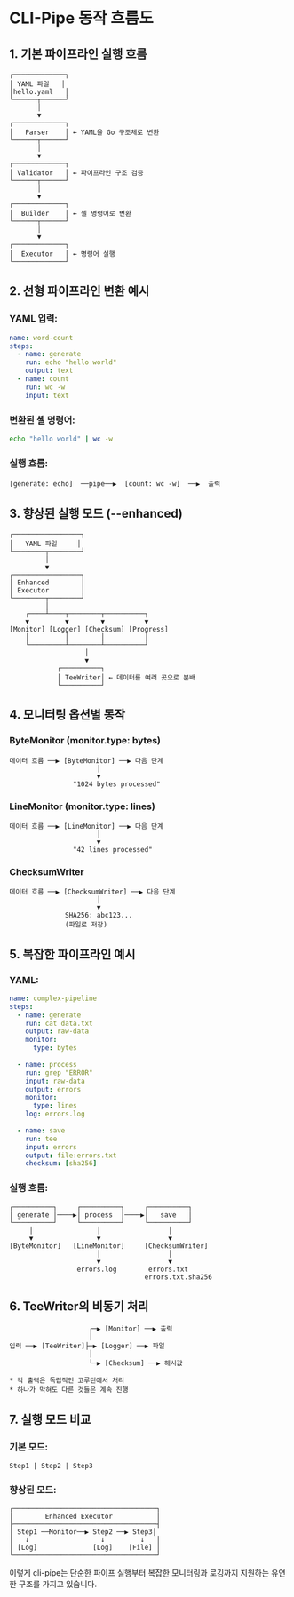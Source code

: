 # CLI-Pipe 동작 흐름도

## 1. 기본 파이프라인 실행 흐름

```
┌─────────────┐
│ YAML 파일   │
│hello.yaml   │
└──────┬──────┘
       │
       ▼
┌─────────────┐
│   Parser    │ ← YAML을 Go 구조체로 변환
└──────┬──────┘
       │
       ▼
┌─────────────┐
│ Validator   │ ← 파이프라인 구조 검증
└──────┬──────┘
       │
       ▼
┌─────────────┐
│  Builder    │ ← 셸 명령어로 변환
└──────┬──────┘
       │
       ▼
┌─────────────┐
│  Executor   │ ← 명령어 실행
└─────────────┘
```

## 2. 선형 파이프라인 변환 예시

### YAML 입력:
```yaml
name: word-count
steps:
  - name: generate
    run: echo "hello world"
    output: text
  - name: count
    run: wc -w
    input: text
```

### 변환된 셸 명령어:
```bash
echo "hello world" | wc -w
```

### 실행 흐름:
```
[generate: echo]  ──pipe──▶  [count: wc -w]  ──▶  출력
```

## 3. 향상된 실행 모드 (--enhanced)

```
┌─────────────────┐
│   YAML 파일     │
└────────┬────────┘
         │
         ▼
┌─────────────────┐
│ Enhanced        │
│ Executor        │
└────────┬────────┘
         │
    ┌────┴────┬────────┬──────────┐
    ▼         ▼        ▼          ▼
[Monitor] [Logger] [Checksum] [Progress]
    │         │        │          │
    └─────────┴────────┴──────────┘
                   │
                   ▼
            ┌──────────┐
            │ TeeWriter│ ← 데이터를 여러 곳으로 분배
            └──────────┘
```

## 4. 모니터링 옵션별 동작

### ByteMonitor (monitor.type: bytes)
```
데이터 흐름 ──▶ [ByteMonitor] ──▶ 다음 단계
                      │
                      ▼
                "1024 bytes processed"
```

### LineMonitor (monitor.type: lines)
```
데이터 흐름 ──▶ [LineMonitor] ──▶ 다음 단계
                      │
                      ▼
                "42 lines processed"
```

### ChecksumWriter
```
데이터 흐름 ──▶ [ChecksumWriter] ──▶ 다음 단계
                      │
                      ▼
              SHA256: abc123...
              (파일로 저장)
```

## 5. 복잡한 파이프라인 예시

### YAML:
```yaml
name: complex-pipeline
steps:
  - name: generate
    run: cat data.txt
    output: raw-data
    monitor:
      type: bytes
    
  - name: process
    run: grep "ERROR"
    input: raw-data
    output: errors
    monitor:
      type: lines
    log: errors.log
    
  - name: save
    run: tee
    input: errors
    output: file:errors.txt
    checksum: [sha256]
```

### 실행 흐름:
```
┌──────────┐     ┌──────────┐     ┌──────────┐
│ generate │────▶│ process  │────▶│   save   │
└──────────┘     └──────────┘     └──────────┘
     │                │                 │
     ▼                ▼                 ▼
[ByteMonitor]   [LineMonitor]     [ChecksumWriter]
                      │                 │
                      ▼                 ▼
                 errors.log        errors.txt
                                  errors.txt.sha256
```

## 6. TeeWriter의 비동기 처리

```
                    ┌─▶ [Monitor] ──▶ 출력
                    │
입력 ──▶ [TeeWriter]├─▶ [Logger] ──▶ 파일
                    │
                    └─▶ [Checksum] ──▶ 해시값

* 각 출력은 독립적인 고루틴에서 처리
* 하나가 막혀도 다른 것들은 계속 진행
```

## 7. 실행 모드 비교

### 기본 모드:
```
Step1 | Step2 | Step3
```

### 향상된 모드:
```
┌────────────────────────────────────┐
│        Enhanced Executor           │
├────────────────────────────────────┤
│ Step1 ──Monitor──▶ Step2 ──▶ Step3│
│   ↓                  ↓         ↓   │
│ [Log]              [Log]    [File] │
└────────────────────────────────────┘
```

이렇게 cli-pipe는 단순한 파이프 실행부터 복잡한 모니터링과 로깅까지 지원하는 유연한 구조를 가지고 있습니다.